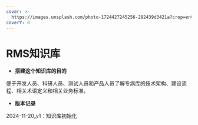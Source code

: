 ```yaml
---
cover: >-
  https://images.unsplash.com/photo-1724427245256-282439d3421a?crop=entropy&cs=srgb&fm=jpg&ixid=M3wxOTcwMjR8MHwxfHJhbmRvbXx8fHx8fHx8fDE3MzIwNzk3MDh8&ixlib=rb-4.0.3&q=85
coverY: 0
---
```


# RMS知识库

* **搭建这个知识库的目的**

&#x20;   便于开发人员、科研人员、测试人员和产品人员了解专病库的技术架构、建设流程、相关术语定义和相关业务标准。

* **版本记录**

&#x20;   2024-11-20\_v1：知识库初始化

